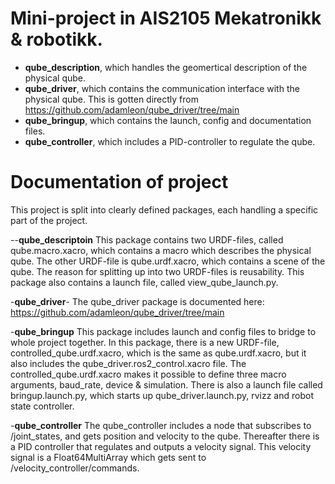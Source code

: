 
# Mini-project in AIS2105 Mekatronikk & robotikk.

- **qube_description**, which handles the geomertical description of the physical qube.
- **qube_driver**, which contains the communication interface with the physical qube. This is gotten directly from https://github.com/adamleon/qube_driver/tree/main
- **qube_bringup**, which contains the launch, config and documentation files.
- **qube_controller**, which includes a PID-controller to regulate the qube.

# Documentation of project

This project is split into clearly defined packages, each handling a specific part of the project.

--**qube_descriptoin** 
This package contains two URDF-files, called qube.macro.xacro, which contains a macro which describes the physical qube. The other URDF-file is qube.urdf.xacro, which contains a scene of the qube. The reason for splitting up into two URDF-files is reusability. This package also contains a launch file, called view_qube_launch.py.

-**qube_driver**-
The qube_driver package is documented here: https://github.com/adamleon/qube_driver/tree/main

-**qube_bringup**
This package includes launch and config files to bridge to whole project together. In this package, there is a new URDF-file, controlled_qube.urdf.xacro, which is the same as qube.urdf.xacro, but it also includes the qube_driver.ros2_control.xacro file. The controlled_qube.urdf.xacro makes it possible to define three macro arguments, baud_rate, device & simulation. There is also a launch file called bringup.launch.py, which starts up qube_driver.launch.py, rvizz and robot state controller.

-**qube_controller**
The qube_controller includes a node that subscribes to /joint_states, and gets position and velocity to the qube. Thereafter there is a PID controller that regulates and outputs a velocity signal. This velocity signal is a Float64MultiArray which gets sent to /velocity_controller/commands.
